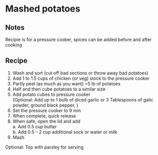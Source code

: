 # Mashed potatoes
## Notes
Recipie is for a pressure cooker, spices can be added before and after cooking

## Recipe
1. Wash and sort (cut off bad sections or throw away bad potatoes) 
2. Add 1 to 1.5 cups of chicken (or veg) stock to the pressure cooker
3. Partly peel (as much as you want) ~5 lb of potatoes
4. Half and then cube potatoes to a similar size
5. Add potato cubes to pressure cooker <br/>
    (Optional: Add up to 1 bulb of diced garlic or 3 Tablespoons of galic powder, ground black pepper, )
6. Set the pressure cooker to 9 min
7. When complete, quick release
8. When safe, open the lid and add <br/>
    a. Add 0.5 cup butter <br/>
    b. Add 0.5 – 2 cup additional sock or water or milk <br/>
9. Mash

Optional: Top with parsley for serving
